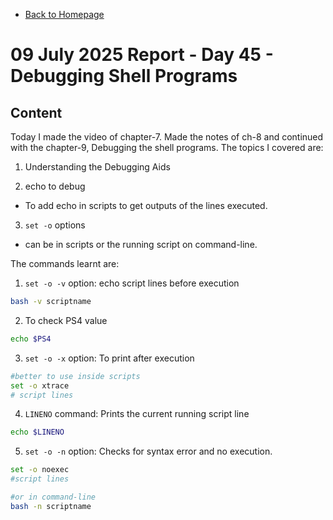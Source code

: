 - [Back to Homepage](/README.md)

# 09 July 2025 Report - Day 45 - Debugging Shell Programs

## Content

Today I made the video of chapter-7. Made the notes of ch-8 and continued with the chapter-9, Debugging the shell programs. The topics I covered are:

1. Understanding the Debugging Aids

2. echo to debug
- To add echo in scripts to get outputs of the lines executed.

3. `set -o` options 
- can be in scripts or the running script on command-line.

The commands learnt are:

1. `set -o -v` option: echo script lines before execution
```bash
bash -v scriptname
```

2. To check PS4 value
```bash
echo $PS4
```

3. `set -o -x` option: To print after execution 
```bash
#better to use inside scripts
set -o xtrace
# script lines
```

4. `LINENO` command: Prints the current running script line
```bash
echo $LINENO
```

5. `set -o -n` option: Checks for syntax error and no execution.
```bash
set -o noexec
#script lines

#or in command-line
bash -n scriptname
```